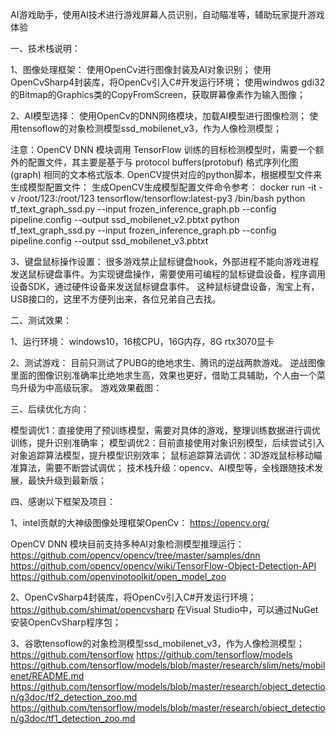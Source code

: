 AI游戏助手，使用AI技术进行游戏屏幕人员识别，自动瞄准等，辅助玩家提升游戏体验


一、技术栈说明：

1、图像处理框架：
使用OpenCv进行图像封装及AI对象识别；
使用OpenCvSharp4封装库，将OpenCv引入C#开发运行环境；
使用windwos gdi32的Bitmap的Graphics类的CopyFromScreen，获取屏幕像素作为输入图像；

2、AI模型选择：
使用OpenCv的DNN网络模块，加载AI模型进行图像检测；
使用tensoflow的对象检测模型ssd_mobilenet_v3，作为人像检测模型；

注意：OpenCV DNN 模块调用 TensorFlow 训练的目标检测模型时，需要一个额外的配置文件，其主要是基于与 protocol buffers(protobuf) 格式序列化图(graph) 相同的文本格式版本.
OpenCV提供对应的python脚本，根据模型文件来生成模型配置文件：
生成OpenCV生成模型配置文件命令参考：
docker run -it -v /root/123:/root/123 tensorflow/tensorflow:latest-py3 /bin/bash
python tf_text_graph_ssd.py --input frozen_inference_graph.pb --config pipeline.config --output ssd_mobilenet_v2.pbtxt
python tf_text_graph_ssd.py --input frozen_inference_graph.pb --config pipeline.config --output ssd_mobilenet_v3.pbtxt

3、键盘鼠标操作设置：
很多游戏禁止鼠标键盘hook，外部进程不能向游戏进程发送鼠标键盘事件。为实现键盘操作，需要使用可编程的鼠标键盘设备，程序调用设备SDK，通过硬件设备来发送鼠标键盘事件。
这种鼠标键盘设备，淘宝上有，USB接口的，这里不方便列出来，各位兄弟自己去找。



二、测试效果：

1、运行环境：
windows10，16核CPU，16G内存，8G rtx3070显卡

2、测试游戏：
目前只测试了PUBG的绝地求生、腾讯的逆战两款游戏。
逆战图像里面的图像识别准确率比绝地求生高，效果也更好，借助工具辅助，个人由一个菜鸟升级为中高级玩家。
游戏效果截图：




三、后续优化方向：

模型调优1：直接使用了预训练模型，需要对具体的游戏，整理训练数据进行调优训练，提升识别准确率；
模型调优2：目前直接使用对象识别模型，后续尝试引入对象追踪算法模型，提升模型识别效率；
鼠标追踪算法调优：3D游戏鼠标移动瞄准算法，需要不断尝试调优；
技术栈升级：opencv、AI模型等，全栈跟随技术发展，最快升级到最新版；



四、感谢以下框架及项目：

1、intel贡献的大神级图像处理框架OpenCv：
https://opencv.org/

OpenCV DNN 模块目前支持多种AI对象检测模型推理运行：
https://github.com/opencv/opencv/tree/master/samples/dnn
https://github.com/opencv/opencv/wiki/TensorFlow-Object-Detection-API
https://github.com/openvinotoolkit/open_model_zoo

2、OpenCvSharp4封装库，将OpenCv引入C#开发运行环境；
https://github.com/shimat/opencvsharp
在Visual Studio中，可以通过NuGet安装OpenCvSharp程序包；

3、谷歌tensoflow的对象检测模型ssd_mobilenet_v3，作为人像检测模型；
https://github.com/tensorflow
https://github.com/tensorflow/models
https://github.com/tensorflow/models/blob/master/research/slim/nets/mobilenet/README.md
https://github.com/tensorflow/models/blob/master/research/object_detection/g3doc/tf2_detection_zoo.md
https://github.com/tensorflow/models/blob/master/research/object_detection/g3doc/tf1_detection_zoo.md




